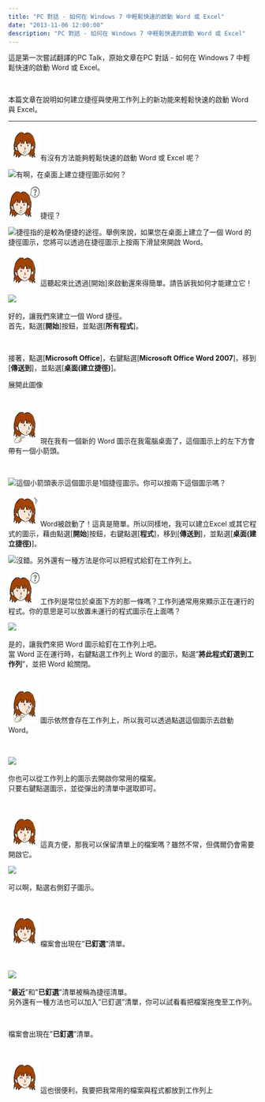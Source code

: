 ```yaml
---
title: "PC 對話 - 如何在 Windows 7 中輕鬆快速的啟動 Word 或 Excel"
date: "2013-11-06 12:00:00"
description: "PC 對話 - 如何在 Windows 7 中輕鬆快速的啟動 Word 或 Excel"
---
```


<p>這是第一次嘗試翻譯的PC Talk，原始文章在PC 對話 - 如何在 Windows 7 中輕鬆快速的啟動 Word 或 Excel。</p>  <p> </p>  <p>本篇文章在說明如何建立捷徑與使用工作列上的新功能來輕鬆快速的啟動 Word 與 Excel。</p>  <hr />  <p><img src="\images\posts\5260a4dd-1e5d-4d4a-9de8-967dbca0c273\q-g_student-wonder.gif" />有沒有方法能夠輕鬆快速的啟動 Word 或 Excel 呢？</p>  <p><img src="\images\posts\5260a4dd-1e5d-4d4a-9de8-967dbca0c273-b_student-notice.gif" />有啊，在桌面上建立捷徑圖示如何？</p>  <p><img src="\images\posts\5260a4dd-1e5d-4d4a-9de8-967dbca0c273\q-g_student-question.gif" />捷徑？</p>  <p><img src="\images\posts\5260a4dd-1e5d-4d4a-9de8-967dbca0c273-b_student-smile.gif" />捷徑指的是較為便捷的途徑。舉例來說，如果您在桌面上建立了一個 Word 的捷徑圖示，您將可以透過在捷徑圖示上按兩下滑鼠來開啟 Word。</p>  <p><img src="\images\posts\5260a4dd-1e5d-4d4a-9de8-967dbca0c273\q-g_student-standard.gif" />這聽起來比透過[開始]來啟動還來得簡單。請告訴我如何才能建立它！</p>  <p><img src="\images\posts\5260a4dd-1e5d-4d4a-9de8-967dbca0c273-b_student-explain.gif" /></p>  <p>好的，讓我們來建立一個 Word 捷徑。   <br />首先，點選[<b>開始</b>]按鈕，並點選[<b>所有程式</b>]。 </p>  <p><img title="" alt="" src="\images\posts\5260a4dd-1e5d-4d4a-9de8-967dbca0c273.png" /> </p>  <p>接著，點選[<b>Microsoft Office</b>]，右鍵點選[<b>Microsoft Office Word 2007</b>]，移到[<b>傳送到</b>]，並點選[<b>桌面(建立捷徑)</b>]。 </p>  <p>展開此圖像 </p>  <p><img title="" alt="" src="\images\posts\5260a4dd-1e5d-4d4a-9de8-967dbca0c273.png" /></p>  <p><img src="\images\posts\5260a4dd-1e5d-4d4a-9de8-967dbca0c273\q-g_student-say.gif" />現在我有一個新的 Word 圖示在我電腦桌面了，這個圖示上的左下方會帶有一個小箭頭。</p>  <p><img title="" alt="" src="\images\posts\5260a4dd-1e5d-4d4a-9de8-967dbca0c273 _03.jpg" /></p>  <p><img src="\images\posts\5260a4dd-1e5d-4d4a-9de8-967dbca0c273-b_student-standard.gif" />這個小箭頭表示這個圖示是1個捷徑圖示。你可以按兩下這個圖示嗎？</p>  <p><img src="\images\posts\5260a4dd-1e5d-4d4a-9de8-967dbca0c273\q-g_student-yes.gif" />Word被啟動了！這真是簡單。所以同樣地，我可以建立Excel 或其它程式的圖示，藉由點選[<b>開始</b>]按鈕，右鍵點選[<b>程式</b>]，移到[<b>傳送到</b>]，並點選[<b>桌面(建立捷徑)</b>]。</p>  <p><img src="\images\posts\5260a4dd-1e5d-4d4a-9de8-967dbca0c273-b_student-notice.gif" />沒錯。另外還有一種方法是你可以把程式給釘在工作列上。</p>  <p><img src="\images\posts\5260a4dd-1e5d-4d4a-9de8-967dbca0c273\q-g_student-question.gif" />工作列是常位於桌面下方的那一條嗎？工作列通常用來顯示正在運行的程式。你的意思是可以放置未運行的程式圖示在上面嗎？</p>  <p><img src="\images\posts\5260a4dd-1e5d-4d4a-9de8-967dbca0c273-b_student-explain.gif" /></p>  <p>是的，讓我們來把 Word 圖示給釘在工作列上吧。   <br />當 Word 正在運行時，右鍵點選工作列上 Word 的圖示，點選”<b>將此程式釘選到工作列</b>”，並把 Word 給關閉。 </p>  <p><img title="" alt="" src="\images\posts\5260a4dd-1e5d-4d4a-9de8-967dbca0c273.png" /></p>  <p><img src="\images\posts\5260a4dd-1e5d-4d4a-9de8-967dbca0c273\q-g_student-say.gif" />圖示依然會存在工作列上，所以我可以透過點選這個圖示去啟動 Word。</p>  <p><img title="" alt="" src="\images\posts\5260a4dd-1e5d-4d4a-9de8-967dbca0c273 _05.jpg" /></p>  <p><img src="\images\posts\5260a4dd-1e5d-4d4a-9de8-967dbca0c273-b_student-standard.gif" /></p>  <p>你也可以從工作列上的圖示去開啟你常用的檔案。   <br />只要右鍵點選圖示，並從彈出的清單中選取即可。 </p>  <p><img title="" alt="" src="\images\posts\5260a4dd-1e5d-4d4a-9de8-967dbca0c273.png" /></p>  <p><img src="\images\posts\5260a4dd-1e5d-4d4a-9de8-967dbca0c273\q-g_student-wonder.gif" />這真方便，那我可以保留清單上的檔案嗎？雖然不常，但偶爾仍會需要開啟它。</p>  <p><img src="\images\posts\5260a4dd-1e5d-4d4a-9de8-967dbca0c273-b_student-smile.gif" /></p>  <p>可以啊，點選右側釘子圖示。 </p>  <p><img title="" alt="" src="\images\posts\5260a4dd-1e5d-4d4a-9de8-967dbca0c273.png" /></p>  <p><img src="\images\posts\5260a4dd-1e5d-4d4a-9de8-967dbca0c273\q-g_student-standard.gif" />檔案會出現在”<b>已釘選</b>”清單。</p>  <p><img title="" alt="" src="\images\posts\5260a4dd-1e5d-4d4a-9de8-967dbca0c273.png" /></p>  <p><img src="\images\posts\5260a4dd-1e5d-4d4a-9de8-967dbca0c273-b_student-explain.gif" /></p>  <p>“<b>最近</b>”和"<b>已釘選</b>”清單被稱為捷徑清單。    <br />另外還有一種方法也可以加入”已釘選”清單，你可以試看看把檔案拖曳至工作列。 </p>  <p><img title="" alt="" src="\images\posts\5260a4dd-1e5d-4d4a-9de8-967dbca0c273 8.png" /> </p>  <p>檔案會出現在”<b>已釘選</b>”清單。 </p>  <p><img title="" alt="" src="\images\posts\5260a4dd-1e5d-4d4a-9de8-967dbca0c273 9.png" /></p>  <p><img src="\images\posts\5260a4dd-1e5d-4d4a-9de8-967dbca0c273\q-g_student-smile.gif" />這也很便利，我要把我常用的檔案與程式都放到工作列上</p>
